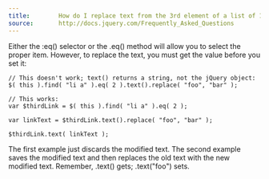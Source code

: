 ```yaml
---
title:        How do I replace text from the 3rd element of a list of 10 items?
source:       http://docs.jquery.com/Frequently_Asked_Questions
---
```


Either the :eq() selector or the .eq() method will allow you to select the proper item. However, to replace the text, you must get the value before you set it:

```
// This doesn't work; text() returns a string, not the jQuery object:
$( this ).find( "li a" ).eq( 2 ).text().replace( "foo", "bar" );

// This works:
var $thirdLink = $( this ).find( "li a" ).eq( 2 );

var linkText = $thirdLink.text().replace( "foo", "bar" );

$thirdLink.text( linkText );
```

The first example just discards the modified text. The second example saves the modified text and then replaces the old text with the new modified text. Remember, .text() gets; .text("foo") sets.
